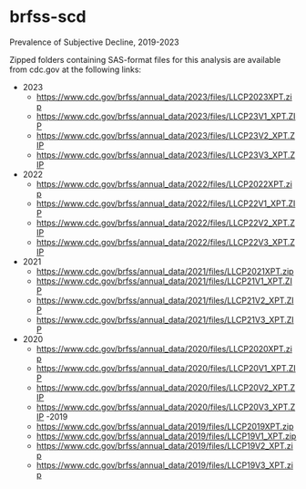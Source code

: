 # brfss-scd
Prevalence of Subjective Decline, 2019-2023

Zipped folders containing SAS-format files for this analysis are available from cdc.gov at the following links: 

- 2023
  * https://www.cdc.gov/brfss/annual_data/2023/files/LLCP2023XPT.zip
  * https://www.cdc.gov/brfss/annual_data/2023/files/LLCP23V1_XPT.ZIP
  * https://www.cdc.gov/brfss/annual_data/2023/files/LLCP23V2_XPT.ZIP
  * https://www.cdc.gov/brfss/annual_data/2023/files/LLCP23V3_XPT.ZIP
- 2022
  * https://www.cdc.gov/brfss/annual_data/2022/files/LLCP2022XPT.zip
  * https://www.cdc.gov/brfss/annual_data/2022/files/LLCP22V1_XPT.ZIP
  * https://www.cdc.gov/brfss/annual_data/2022/files/LLCP22V2_XPT.ZIP
  * https://www.cdc.gov/brfss/annual_data/2022/files/LLCP22V3_XPT.ZIP
- 2021
  * https://www.cdc.gov/brfss/annual_data/2021/files/LLCP2021XPT.zip
  * https://www.cdc.gov/brfss/annual_data/2021/files/LLCP21V1_XPT.ZIP
  * https://www.cdc.gov/brfss/annual_data/2021/files/LLCP21V2_XPT.ZIP
  * https://www.cdc.gov/brfss/annual_data/2021/files/LLCP21V3_XPT.ZIP
- 2020
  * https://www.cdc.gov/brfss/annual_data/2020/files/LLCP2020XPT.zip
  * https://www.cdc.gov/brfss/annual_data/2020/files/LLCP20V1_XPT.ZIP
  * https://www.cdc.gov/brfss/annual_data/2020/files/LLCP20V2_XPT.ZIP
  * https://www.cdc.gov/brfss/annual_data/2020/files/LLCP20V3_XPT.ZIP
-2019
  * https://www.cdc.gov/brfss/annual_data/2019/files/LLCP2019XPT.zip
  * https://www.cdc.gov/brfss/annual_data/2019/files/LLCP19V1_XPT.zip
  * https://www.cdc.gov/brfss/annual_data/2019/files/LLCP19V2_XPT.zip
  * https://www.cdc.gov/brfss/annual_data/2019/files/LLCP19V3_XPT.zip
